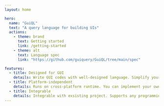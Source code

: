 ```yaml
---
layout: home

hero:
  name: "GuiQL"
  text: "A query language for building UIs"
  actions:
    - theme: brand
      text: Getting started
      link: /getting-started
    - theme: alt
      text: Language spec
      link: "https://github.com/guiquery/GuiQL/tree/main/spec"

features:
  - title: Designed for GUI
    details: Write GUI codes with well-designed language. Simplify your GUI codes.
  - title: Platform-independent
    details: Runs on cross-platform runtime. You can implement your own.
  - title: Integrable
    details: Integrable with exsisting project. Supports any programming language.
---
```

